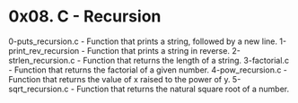 # 0x08. C - Recursion

0-puts_recursion.c - Function that prints a string, followed by a new line.
1-print_rev_recursion - Function that prints a string in reverse.
2-strlen_recursion.c - Function that returns the length of a string.
3-factorial.c - Function that returns the factorial of a given number.
4-pow_recursion.c - Function that returns the value of x raised to the power of y.
5-sqrt_recursion.c - Function that returns the natural square root of a number.
